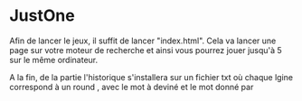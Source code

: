 # JustOne

Afin de lancer le jeux, il suffit de lancer "index.html". Cela va lancer une page sur votre moteur de recherche et ainsi vous pourrez jouer jusqu'à 5 sur le même ordinateur.

A la fin, de la partie l'historique s'installera sur un fichier txt où chaque lgine correspond à un round , avec le mot à deviné et le mot donné par 
